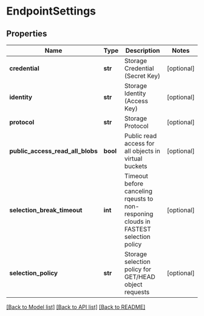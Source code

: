 # EndpointSettings

## Properties
Name | Type | Description | Notes
------------ | ------------- | ------------- | -------------
**credential** | **str** | Storage Credential (Secret Key) | [optional] 
**identity** | **str** | Storage Identity (Access Key) | [optional] 
**protocol** | **str** | Storage Protocol | [optional] 
**public_access_read_all_blobs** | **bool** | Public read access for all objects in virtual buckets | [optional] 
**selection_break_timeout** | **int** | Timeout before canceling rqeusts to non-responing clouds in FASTEST selection policy | [optional] 
**selection_policy** | **str** | Storage selection policy for GET/HEAD object requests | [optional] 

[[Back to Model list]](../README.md#documentation-for-models) [[Back to API list]](../README.md#documentation-for-api-endpoints) [[Back to README]](../README.md)


